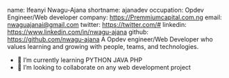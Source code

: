 name: Ifeanyi Nwagu-Ajana
shortname: ajanadev
occupation: Opdev Engineer/Web developer
company: https://Premmiumcapital.com.ng
email: nwaguajanai@gmail.com
twitter: https://twitter.com/#
linkedin: https://www.linkedin.com/in/nwagu-ajana
github: https://github.com/nwagu-ajana
A Opdev engineer/Web Developer who values learning and growing with people, teams, and technologies.
- 🌱 I’m currently learning PYTHON JAVA PHP
- 💞️ I’m looking to collaborate on any web development project

<!---
Nwagu-Ajana/Nwagu-Ajana is a ✨ special ✨ repository because its `README.md` (this file) appears on your GitHub profile.
You can click the Preview link to take a look at your changes.
--->
